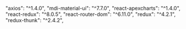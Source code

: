 "axios": "^1.4.0",
"mdi-material-ui": "^7.7.0",
"react-apexcharts": "^1.4.0",
"react-redux": "^8.0.5",
"react-router-dom": "^6.11.0",
"redux": "^4.2.1",
"redux-thunk": "^2.4.2",
